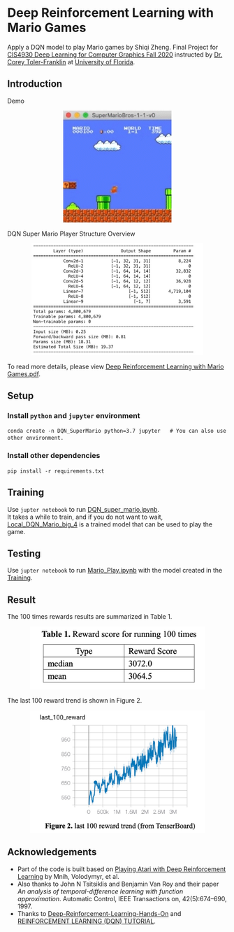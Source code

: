 # Deep Reinforcement Learning with Mario Games

Apply a DQN model to play Mario games by Shiqi Zheng. Final Project for [CIS4930 Deep Learning for Computer Graphics Fall 2020](https://coreytolerfranklin.com/course/cis6930-4930-deep-learning-for-computer-graphics-fall-2020/) instructed by [Dr. Corey Toler-Franklin](https://coreytolerfranklin.com) at [University of Florida](https://www.cise.ufl.edu).


## Introduction
Demo
<p align="center">
    <img src="Docs/img/DQN_super_mario_demo.gif" height="256" />
</p>

DQN Super Mario Player Structure Overview
<p align="center">
    <img src="Docs/img/DQN_structure.png" height="256" />
</p>

To read more details, please view [Deep Reinforcement Learning with Mario Games.pdf](Docs/Deep%20Reinforcement%20Learning%20with%20Mario%20Games.pdf).


## Setup
### Install `python` and `jupyter` environment
```
conda create -n DQN_SuperMario python=3.7 jupyter   # You can also use other environment.
```

### Install other dependencies
```
pip install -r requirements.txt
```


## Training
Use `jupter notebook` to run [DQN_super_mario.ipynb](DQN_super_mario.ipynb).  
It takes a while to train, and if you do not want to wait, [Local_DQN_Mario_big_4](Local_DQN_Mario_big_4) is a trained model that can be used to play the game.


## Testing
Use `jupter notebook` to run [Mario_Play.ipynb](Mario_Play.ipynb) with the model created in the [Training](#training).


## Result
The 100 times rewards results are summarized in Table 1.
<p align="center">
    <img src="Docs/img/result_total_score.png" width="400" />
</p>

The last 100 reward trend is shown in Figure 2.
<p align="center">
    <img src="Docs/img/result_last_100_trend.png" width="400" />
</p>


## Acknowledgements
- Part of the code is built based on [Playing Atari with Deep Reinforcement Learning](https://www.cs.toronto.edu/~vmnih/docs/dqn.pdf) by Mnih, Volodymyr, et al.
- Also thanks to John N Tsitsiklis and Benjamin Van Roy and their paper *An analysis of temporal-difference learning with function approximation*. Automatic Control, IEEE Transactions on, 42(5):674–690, 1997.
- Thanks to [Deep-Reinforcement-Learning-Hands-On](https://github.com/PacktPublishing/Deep-Reinforcement-Learning-Hands-On/blob/master/Chapter06/lib/wrappers.py) and [REINFORCEMENT LEARNING (DQN) TUTORIAL](https://pytorch.org/tutorials/intermediate/reinforcement_q_learning.html).
